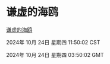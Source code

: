 # 谦虚的海鸥
[谦虚的海鸥](http://219.139.199.238:56308/qxdho/course/base/hotlink/index.php)

2024年 10月 24日 星期四 11:50:02 CST

2024年 10月 24日 星期四 03:50:02 GMT
